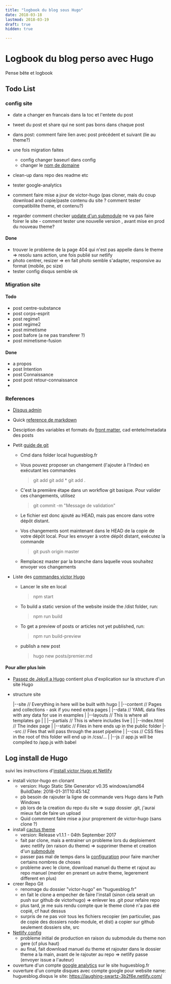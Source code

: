 ```yaml
---
title: "logbook du blog sous Hugo"
date: 2018-03-18
lastmod: 2018-03-19
draft: true
hidden: true

---
```


# Logbook du blog perso avec Hugo

Pense bête et logbook

## Todo List

### config site
- date a changer en francais dans la toc et l'entete du post
- tweet du post et share qui ne sont pas bons dans chaque post
- dans post: comment faire lien avec post précédent et suivant (lie au theme?)
- une fois migration faites
	- config changer baseurl dans config
	- changer le [nom de domaine](https://www.netlify.com/docs/custom-domains/)
- clean-up dans repo des readme etc
- tester google-analytics

- comment faire mise a jour de victor-hugo (pas cloner, mais du coup download and copie/paste contenu du site ? comment tester compatibilite theme, et contenu?)
- regarder comment checker [update d'un submodule](https://blog.github.com/2016-02-01-working-with-submodules/) ne va pas faire foirer le site - comment tester une nouvelle version , avant mise en prod du nouveau theme?

#### Done
- trouver le probleme de la page 404 qui n'est pas appelle dans le theme => resolu sans action, une fois publié sur netlify
-  photo centrer, resizer => en fait photo semble s'adapter, responsive au format (mobile, pc size)
-  tester config disqus semble ok


### Migration site

#### Todo
- post centre-substance
- post corps-esprit
- post regime1
- post regime2
- post mimetisme
- post bafore (a ne pas transferer ?)
- post mimetisme-fusion

#### Done
- a propos
- post Intention
- post Connaissance
- post post retour-connaissance
- 
### References 

- [Disqus admin](https://disqus.com/admin/)

- Quick [reference de markdown](https://en.support.wordpress.com/markdown-quick-reference/)

- Desciption des variables et formats du [front matter](https://gohugo.io/content-management/front-matter/), cad entete/metadata des posts

- Petit [guide de git](http://rogerdudler.github.io/git-guide/index.fr.html)
	- Cmd dans folder local huguesblog.fr
	- Vous pouvez proposer un changement (l'ajouter à l'Index) en exécutant les commandes
		> git add <filename>
		> git add *
		> git add .
		
	- C'est la première étape dans un workflow git basique. Pour valider ces changements, utilisez
		> git commit -m "Message de validation"
	- Le fichier est donc ajouté au HEAD, mais pas encore dans votre dépôt distant. 
	- Vos changements sont maintenant dans le HEAD de la copie de votre dépôt local. Pour les envoyer à votre dépôt distant, exécutez la commande
		> git push origin master
	- Remplacez master par la branche dans laquelle vous souhaitez envoyer vos changements 

- Liste des [commandes victor Hugo](https://github.com/netlify/victor-hugo)
	- Lancer le site en local
		> npm start
	- To build a static version of the website inside the /dist folder, run:
		> npm run build
	- To get a preview of posts or articles not yet published, run:
		> npm run build-preview
	- publish a new post
		> hugo new posts/premier.md


#### Pour aller plus loin

- [Passez de Jekyll a Hugo](https://jamstatic.fr/2017/06/07/migration-de-jekyll-a-hugo/) contient plus d'explication sur la structure d'un site Hugo

- structure site

  |--site                // Everything in here will be built with hugo
  |  |--content          // Pages and collections - ask if you need extra pages
  |  |--data             // YAML data files with any data for use in examples
  |  |--layouts          // This is where all templates go
  |  |  |--partials      // This is where includes live
  |  |  |--index.html    // The index page
  |  |--static           // Files in here ends up in the public folder
  |--src                 // Files that will pass through the asset pipeline
  |  |--css              // CSS files in the root of this folder will end up in /css/...
  |  |--js               // app.js will be compiled to /app.js with babel


## Log install de Hugo

suivi les instructions d'[install victor Hugo et Netlify](https://www.christopheducamp.com/2017/08/23/victor-hugo-sur-netlify--un-guide-%C3%A9tape-par-%C3%A9tape/) 

- install victor-hugo en clonant
	- version: Hugo Static Site Generator v0.35 windows/amd64 BuildDate: 2018-01-31T10:45:14Z
	- pb besoin de rajouter la ligne de commande vers Hugo dans le Path Windows
	- pb lors de la creation du repo du site => supp dossier .git, j'aurai mieux fait de faire un upload 
	- Quid commment faire mise a jour proprement de victor-hugo (sans clone ?)
- install [cactus theme](https://github.com/nodejh/hugo-theme-cactus-plus) 
	- version: Release v1.1.1 - 04th September 2017
	- fait par clone, mais a entrainer un probleme lors du deploiement avec netlify (en raison du theme) => supprimer theme et creation d'un [submodule](https://gohugo.io/hosting-and-deployment/hosting-on-netlify/)
	- passer pas mal de temps dans la [configuration](https://gohugo.io/getting-started/configuration/) pour faire marcher certains nombres de choses
	- probleme avec le clone, download manuel du theme et rajout au repo manuel (merder en prenant un autre theme, legerement different en plus)
- creer Repo Git
	- renomage du dossier "victor-hugo" en "huguesblog.fr"
	- en fait le clone a empecher de faire l'install (sinon cela serait un push sur github de victorhugo) => enlever les .git pour refaire repo
	- plus tard, je me suis rendu compte que le theme cloné n'a pas été copié, cf haut dessus
	- surpris de ne pas voir tous les fichiers recopier (en particulier, pas de copie des dossiers node-module, et dist) a copier sur github seulement dossiers site, src 
- [Netlify config](https://app.netlify.com/account/sites)
	- probleme initial de production en raison du submodule du theme non gere (cf plus haut)
	- au final, fait download manuel du theme et rajouter dans le dossier theme a la main, avant de le rajouter au repo => netlify passe (envoyer issue a l'auteur)
- ouverture d'un compte [google analytics](https://analytics.google.com) sur le site huguesblog.fr
- ouverture d'un compte disques avec compte google pour website name: huguesblog.disqus le site: https://laughing-swartz-3b2f6e.netlify.com/





